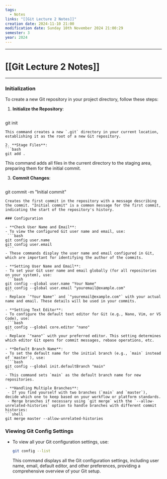 ```yaml
---
tags:
  - Notes
links: "[[Git Lecture 2 Notes]]"
creation date: 2024-11-10 21:00
modification date: Sunday 10th November 2024 21:00:29
semester: 3
year: 2024
---
```



---
# [[Git Lecture 2 Notes]]

---



### Initialization
To create a new Git repository in your project directory, follow these steps:

1. **Initialize the Repository**:
   ```bash
git init
   ```
   This command creates a new `.git` directory in your current location, establishing it as the root of a new Git repository.

2. **Stage Files**:
   ```bash
git add .
   ```
   This command adds all files in the current directory to the staging area, preparing them for the initial commit.

3. **Commit Changes**:
   ```bash
git commit -m "Initial commit"
   ```
   Creates the first commit in the repository with a message describing the commit. "Initial commit" is a common message for the first commit, indicating the start of the repository's history.

### Configuration

- **Check User Name and Email**:
  - To view the configured Git user name and email, use:
    ```bash
git config user.name
git config user.email
    ```
  - These commands display the user name and email configured in Git, which are important for identifying the author of the commits.

- **Setting User Name and Email**:
  - To set your Git user name and email globally (for all repositories on your system), use:
    ```bash
git config --global user.name "Your Name"
git config --global user.email "youremail@example.com"
    ```
  - Replace `"Your Name"` and `"youremail@example.com"` with your actual name and email. These details will be used in your commits.

- **Setting Text Editor**:
  - To configure the default text editor for Git (e.g., Nano, Vim, or VS Code), use:
    ```bash
git config --global core.editor "nano"
    ```
  - Replace `"nano"` with your preferred editor. This setting determines which editor Git opens for commit messages, rebase operations, etc.

- **Default Branch Name**:
  - To set the default name for the initial branch (e.g., `main` instead of `master`), use:
    ```bash
git config --global init.defaultBranch "main"
    ```
  - This command sets `main` as the default branch name for new repositories.

- **Handling Multiple Branches**:
	- If you find yourself with two branches (`main` and `master`), decide which one to keep based on your workflow or platform standards.
	- Merge branches if necessary using `git merge` with the `--allow-unrelated-histories` option to handle branches with different commit histories:
```shell
git merge master --allow-unrelated-histories
```
### Viewing Git Config Settings

- To view all your Git configuration settings, use:
  ```bash
  git config --list
  ```
  
  This command displays all the Git configuration settings, including user name, email, default editor, and other preferences, providing a comprehensive overview of your Git setup.